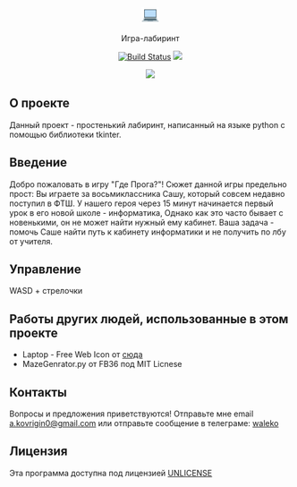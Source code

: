 <p align="center">
  <a href="https://alexkovrigin.me/gde-proga">
    <img alt="PictureCrypt" src="./src/images/target.gif">
  </a>
</p>

<p align="center">
  Игра-лабиринт
</p>
<p align="center">
  <a href="https://travis-ci.com/waleko/gde-proga"><img alt="Build Status" src="https://travis-ci.com/waleko/gde-proga.svg?branch=master"></a>
  <a href="https://www.codacy.com/app/waleko/gde-proga?utm_source=github.com&amp;utm_medium=referral&amp;utm_content=waleko/gde-proga&amp;utm_campaign=Badge_Grade"><img src="https://api.codacy.com/project/badge/Grade/f86eacfcdddd4ea4a6dcac32926bc509"/></a>
</p>

<p align="center">
  <img src="https://alexkovrigin.me/data/gde-proga-screenshot.png"/>
</p>

## О проекте
Данный проект - простенький лабиринт, написанный на языке python с помощью библиотеки tkinter.

## Введение
Добро пожаловать в игру "Где Прога?"!
Сюжет данной игры предельно прост:
Вы играете за восьмиклассника Сашу, который совсем недавно поступил в ФТШ.
У нашего героя через 15 минут начинается первый урок в его новой школе - информатика,
Однако как это часто бывает с новенькими, он не может найти нужный ему кабинет.
Ваша задача - помочь Саше найти путь к кабинету информатики и не получить по лбу от учителя.

## Управление
WASD + стрелочки

## Работы других людей, использованные в этом проекте
*  Laptop - Free Web Icon от [сюда](https://icons8.com/icon/1741/laptop)
*  MazeGenrator.py от FB36 под MIT Licnese

## Контакты
Вопросы и предложения приветствуются!
Отправьте мне email a.kovrigin0@gmail.com или отправьте сообщение в телеграме: [waleko](https://t.me/waleko)

## Лицензия
Эта программа доступна под лицензией [UNLICENSE](http://unlicense.org/)

